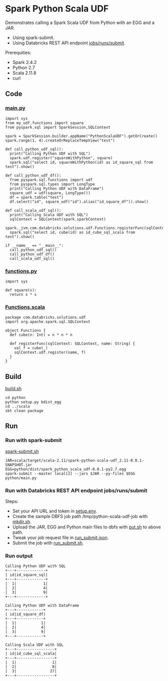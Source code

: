 # Spark Python Scala UDF

Demonstrates calling a Spark Scala UDF from Python with an EGG and a JAR.
* Using spark-submit.
* Using Databricks REST API endpoint [jobs/runs/submit](https://docs.databricks.com/api/latest/jobs.html#runs-submit).

Prerequities:
* Spark 2.4.2
* Python 2.7
* Scala 2.11.8
* curl

## Code

### [main.py](python/main.py)
```
import sys
from my_udf.functions import square
from pyspark.sql import SparkSession,SQLContext

spark = SparkSession.builder.appName("PythonScalaUDF").getOrCreate()
spark.range(1, 4).createOrReplaceTempView("test")

def call_python_udf_sql():
  print("Calling Python UDF with SQL")
  spark.udf.register("squareWithPython", square)
  spark.sql("select id, squareWithPython(id) as id_square_sql from test").show()

def call_python_udf_df():
  from pyspark.sql.functions import udf
  from pyspark.sql.types import LongType
  print("Calling Python UDF with DataFrame")
  square_udf = udf(square, LongType())
  df = spark.table("test")
  df.select("id", square_udf("id").alias("id_square_df")).show()

def call_scala_udf_sql():
  print("Calling Scala UDF with SQL")
  sqlContext = SQLContext(spark.sparkContext)
  spark._jvm.com.databricks.solutions.udf.Functions.registerFunc(sqlContext._jsqlContext,"cube")
  spark.sql("select id, cube(id) as id_cube_sql_scala from test").show()

if __name__ == "__main__":
  call_python_udf_sql()
  call_python_udf_df()
  call_scala_udf_sql()
```

### [functions.py](python/my_udf/functions.py)
```
import sys

def square(s):
  return s * s

```

### [Functions.scala](scala/src/main/scala/com/databricks/solutions/udf/Functions.scala)
```
package com.databricks.solutions.udf
import org.apache.spark.sql.SQLContext

object Functions {
  def cube(n: Int) = n * n * n

  def registerFunc(sqlContext: SQLContext, name: String) {
    val f = cube(_)
    sqlContext.udf.register(name, f)
  }
}
```

## Build

[build.sh](build.sh)
```
cd python
python setup.py bdist_egg
cd ../scala
sbt clean package
```

## Run

### Run with spark-submit
[spark-submit.sh](spark-submit.sh)
```
JAR=scala/target/scala-2.11/spark-python-scala-udf_2.11-0.0.1-SNAPSHOT.jar
EGG=python/dist/spark_python_scala_udf-0.0.1-py2.7.egg
spark-submit --master local[2] --jars $JAR --py-files $EGG python/main.py 
```

### Run with Databricks REST API endpoint jobs/runs/submit

Steps:
* Set your API URL and token in [setup.env](setup.env).
* Create the sample DBFS job path /tmp/python-scala-udf-job with [mkdir.sh](mkdir.sh).
* Upload the JAR, EGG and Python main files to dbfs with [put.sh](put.sh) to above path.
* Tweak your job request file in [run_submit.json](run_submit.json).
* Submit the job with [run_submit.sh](run_submit.sh).

### Run output
```
Calling Python UDF with SQL
+---+-------------+
| id|id_square_sql|
+---+-------------+
|  1|            1|
|  2|            4|
|  3|            9|
+---+-------------+

Calling Python UDF with DataFrame
+---+------------+
| id|id_square_df|
+---+------------+
|  1|           1|
|  2|           4|
|  3|           9|
+---+------------+

Calling Scala UDF with SQL
+---+-----------------+
| id|id_cube_sql_scala|
+---+-----------------+
|  1|                1|
|  2|                8|
|  3|               27|
+---+-----------------+
```
